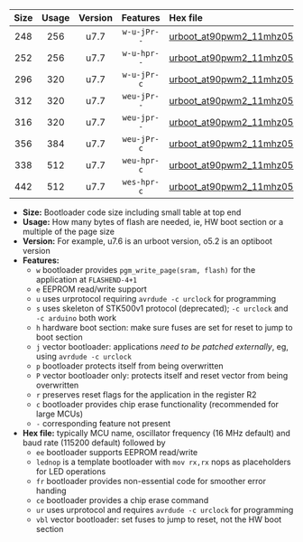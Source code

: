 |Size|Usage|Version|Features|Hex file|
|:-:|:-:|:-:|:-:|:--|
|248|256|u7.7|`w-u-jPr--`|[urboot_at90pwm2_11mhz0592_115200bps_lednop_ur_vbl.hex](https://raw.githubusercontent.com/stefanrueger/urboot.hex/main/mcus/at90pwm2/fcpu_11mhz0592/115200_bps/urboot_at90pwm2_11mhz0592_115200bps_lednop_ur_vbl.hex)|
|252|256|u7.7|`w-u-hpr--`|[urboot_at90pwm2_11mhz0592_115200bps_lednop_fr_ur.hex](https://raw.githubusercontent.com/stefanrueger/urboot.hex/main/mcus/at90pwm2/fcpu_11mhz0592/115200_bps/urboot_at90pwm2_11mhz0592_115200bps_lednop_fr_ur.hex)|
|296|320|u7.7|`w-u-jPr-c`|[urboot_at90pwm2_11mhz0592_115200bps_lednop_fr_ce_ur_vbl.hex](https://raw.githubusercontent.com/stefanrueger/urboot.hex/main/mcus/at90pwm2/fcpu_11mhz0592/115200_bps/urboot_at90pwm2_11mhz0592_115200bps_lednop_fr_ce_ur_vbl.hex)|
|312|320|u7.7|`weu-jPr--`|[urboot_at90pwm2_11mhz0592_115200bps_ee_lednop_ur_vbl.hex](https://raw.githubusercontent.com/stefanrueger/urboot.hex/main/mcus/at90pwm2/fcpu_11mhz0592/115200_bps/urboot_at90pwm2_11mhz0592_115200bps_ee_lednop_ur_vbl.hex)|
|316|320|u7.7|`weu-jpr--`|[urboot_at90pwm2_11mhz0592_115200bps_ee_lednop_fr_ur_vbl.hex](https://raw.githubusercontent.com/stefanrueger/urboot.hex/main/mcus/at90pwm2/fcpu_11mhz0592/115200_bps/urboot_at90pwm2_11mhz0592_115200bps_ee_lednop_fr_ur_vbl.hex)|
|356|384|u7.7|`weu-jPr-c`|[urboot_at90pwm2_11mhz0592_115200bps_ee_lednop_fr_ce_ur_vbl.hex](https://raw.githubusercontent.com/stefanrueger/urboot.hex/main/mcus/at90pwm2/fcpu_11mhz0592/115200_bps/urboot_at90pwm2_11mhz0592_115200bps_ee_lednop_fr_ce_ur_vbl.hex)|
|338|512|u7.7|`weu-hpr-c`|[urboot_at90pwm2_11mhz0592_115200bps_ee_lednop_fr_ce_ur.hex](https://raw.githubusercontent.com/stefanrueger/urboot.hex/main/mcus/at90pwm2/fcpu_11mhz0592/115200_bps/urboot_at90pwm2_11mhz0592_115200bps_ee_lednop_fr_ce_ur.hex)|
|442|512|u7.7|`wes-hpr-c`|[urboot_at90pwm2_11mhz0592_115200bps_ee_lednop_fr_ce.hex](https://raw.githubusercontent.com/stefanrueger/urboot.hex/main/mcus/at90pwm2/fcpu_11mhz0592/115200_bps/urboot_at90pwm2_11mhz0592_115200bps_ee_lednop_fr_ce.hex)|

- **Size:** Bootloader code size including small table at top end
- **Usage:** How many bytes of flash are needed, ie, HW boot section or a multiple of the page size
- **Version:** For example, u7.6 is an urboot version, o5.2 is an optiboot version
- **Features:**
  + `w` bootloader provides `pgm_write_page(sram, flash)` for the application at `FLASHEND-4+1`
  + `e` EEPROM read/write support
  + `u` uses urprotocol requiring `avrdude -c urclock` for programming
  + `s` uses skeleton of STK500v1 protocol (deprecated); `-c urclock` and `-c arduino` both work
  + `h` hardware boot section: make sure fuses are set for reset to jump to boot section
  + `j` vector bootloader: applications *need to be patched externally*, eg, using `avrdude -c urclock`
  + `p` bootloader protects itself from being overwritten
  + `P` vector bootloader only: protects itself and reset vector from being overwritten
  + `r` preserves reset flags for the application in the register R2
  + `c` bootloader provides chip erase functionality (recommended for large MCUs)
  + `-` corresponding feature not present
- **Hex file:** typically MCU name, oscillator frequency (16 MHz default) and baud rate (115200 default) followed by
  + `ee` bootloader supports EEPROM read/write
  + `lednop` is a template bootloader with `mov rx,rx` nops as placeholders for LED operations
  + `fr` bootloader provides non-essential code for smoother error handing
  + `ce` bootloader provides a chip erase command
  + `ur` uses urprotocol and requires `avrdude -c urclock` for programming
  + `vbl` vector bootloader: set fuses to jump to reset, not the HW boot section
